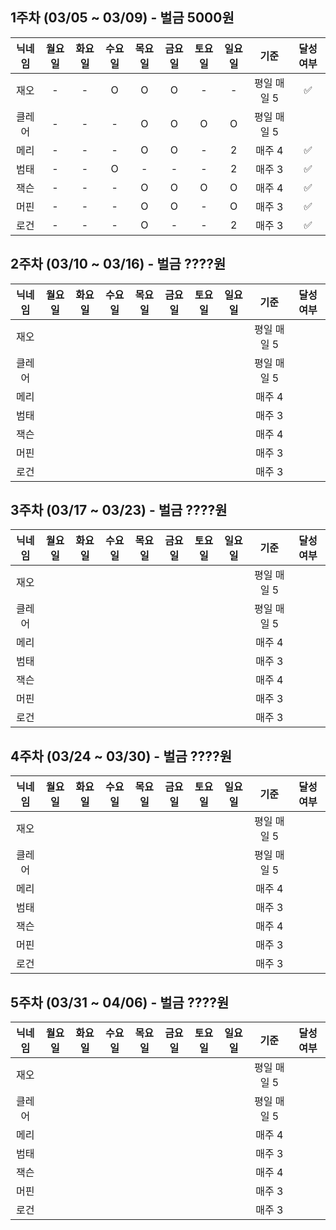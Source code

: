 ## 1주차 (03/05 ~ 03/09) - 벌금 5000원

| 닉네임 | 월요일 | 화요일 | 수요일 | 목요일 | 금요일 | 토요일 | 일요일 |    기준     |  달성여부  |
| :----: | :----: | :----: | :----: | :----: | :----: | :----: | :----: | :---------: | :----: |
|  재오  |   -    |   -    |   O    |   O    |   O    |   -    |   -    | 평일 매일 5 | ✅ |
|  클레어 |   -    |   -    |   -    |   O    |   O    |   O    |   O    | 평일 매일 5 |   |
|  메리  |   -    |   -    |   -    |   O    |   O    |   -    |   2    |   매주 4    | ✅ |
|  범태  |   -    |   -    |   O    |   -    |   -    |   -    |   2    |   매주 3    | ✅ |
|  잭슨  |   -    |   -    |   -    |   O    |   O    |   O    |   O    |   매주 4    | ✅ |
|  머핀  |   -    |   -    |   -    |   O    |   O    |   -    |   O    |   매주 3    | ✅ |
|  로건  |   -    |   -    |   -    |   O    |   -    |   -    |   2    |   매주 3    | ✅ |

## 2주차 (03/10 ~ 03/16) - 벌금 ????원

| 닉네임 | 월요일 | 화요일 | 수요일 | 목요일 | 금요일 | 토요일 | 일요일 |    기준     |  달성여부  |
| :----: | :----: | :----: | :----: | :----: | :----: | :----: | :----: | :---------: | :----: |
|  재오  |        |        |        |        |        |        |        | 평일 매일 5 |   |
|  클레어 |        |        |        |        |        |        |        | 평일 매일 5 |   |
|  메리  |        |        |        |        |        |        |        |   매주 4    |   |
|  범태  |        |        |        |        |        |        |        |   매주 3    |   |
|  잭슨  |        |        |        |        |        |        |        |   매주 4    |   |
|  머핀  |        |        |        |        |        |        |        |   매주 3    |   |
|  로건  |        |        |        |        |        |        |        |   매주 3    |   |

## 3주차 (03/17 ~ 03/23) - 벌금 ????원

| 닉네임 | 월요일 | 화요일 | 수요일 | 목요일 | 금요일 | 토요일 | 일요일 |    기준     |  달성여부  |
| :----: | :----: | :----: | :----: | :----: | :----: | :----: | :----: | :---------: | :----: |
|  재오  |        |        |        |        |        |        |        | 평일 매일 5 |   |
|  클레어 |        |        |        |        |        |        |        | 평일 매일 5 |   |
|  메리  |        |        |        |        |        |        |        |   매주 4    |   |
|  범태  |        |        |        |        |        |        |        |   매주 3    |   |
|  잭슨  |        |        |        |        |        |        |        |   매주 4    |   |
|  머핀  |        |        |        |        |        |        |        |   매주 3    |   |
|  로건  |        |        |        |        |        |        |        |   매주 3    |   |

## 4주차 (03/24 ~ 03/30) - 벌금 ????원

| 닉네임 | 월요일 | 화요일 | 수요일 | 목요일 | 금요일 | 토요일 | 일요일 |    기준     |  달성여부  |
| :----: | :----: | :----: | :----: | :----: | :----: | :----: | :----: | :---------: | :----: |
|  재오  |        |        |        |        |        |        |        | 평일 매일 5 |   |
|  클레어 |        |        |        |        |        |        |        | 평일 매일 5 |   |
|  메리  |        |        |        |        |        |        |        |   매주 4    |   |
|  범태  |        |        |        |        |        |        |        |   매주 3    |   |
|  잭슨  |        |        |        |        |        |        |        |   매주 4    |   |
|  머핀  |        |        |        |        |        |        |        |   매주 3    |   |
|  로건  |        |        |        |        |        |        |        |   매주 3    |   |

## 5주차 (03/31 ~ 04/06) - 벌금 ????원

| 닉네임 | 월요일 | 화요일 | 수요일 | 목요일 | 금요일 | 토요일 | 일요일 |    기준     |  달성여부  |
| :----: | :----: | :----: | :----: | :----: | :----: | :----: | :----: | :---------: | :----: |
|  재오  |        |        |        |        |        |        |        | 평일 매일 5 |   |
|  클레어 |        |        |        |        |        |        |        | 평일 매일 5 |   |
|  메리  |        |        |        |        |        |        |        |   매주 4    |   |
|  범태  |        |        |        |        |        |        |        |   매주 3    |   |
|  잭슨  |        |        |        |        |        |        |        |   매주 4    |   |
|  머핀  |        |        |        |        |        |        |        |   매주 3    |   |
|  로건  |        |        |        |        |        |        |        |   매주 3    |   |